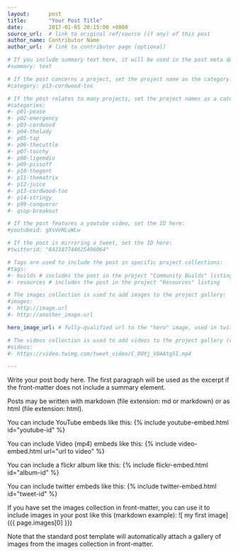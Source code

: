 ```yaml
---
layout:      post
title:       "Your Post Title"
date:        2017-01-05 20:15:00 +0800
source_url:  # link to original ref/source (if any) of this post
author_name: Contributor Name
author_url:  # link to contributor page (optional)

# If you include summary text here, it will be used in the post meta description instead of an excerpt from the post body
#summary: text

# If the post concerns a project, set the project name as the category:
#category: p13-cordwood-too

# If the post relates to many projects, set the project names as a categories array:
#categories:
#- p01-pease
#- p02-emergency
#- p03-cordwood
#- p04-thelady
#- p05-tap
#- p06-thecuttle
#- p07-touchy
#- p08-ligemdio
#- p09-pissoff
#- p10-thegent
#- p11-thematrix
#- p12-juice
#- p13-cordwood-too
#- p14-stringy
#- p99-conqueror
#- qsop-breakout

# If the post features a youtube video, set the ID here:
#youtubeid: gXsVeNLuWLw

# If the post is mirroring a tweet, set the ID here:
#twitterid: "842187744625496064"

# Tags are used to include the post in specific project collections:
#tags:
#- builds # includes the post in the project "Community Builds" listing
#- resources # includes the post in the project "Resources" listing

# The images collection is used to add images to the project gallery:
#images:
#- http://image.url
#- http://another_image.url

hero_image_url: # fully-qualified url to the "hero" image, used in twitter cards for example

# The videos collection is used to add videos to the project gallery (currently only mp4):
#videos:
#- https://video.twimg.com/tweet_video/C_8OYj_V0AAtg5I.mp4

---
```


Write your post body here. The first paragraph will be used as the excerpt if
the front-matter does not include a summary element.

Posts may be written with markdown (file extension: md or markdown)
or as html (file extension: html).

You can include YouTube embeds like this:
{% include youtube-embed.html id="youtube-id" %}

You can include Video (mp4) embeds like this:
{% include video-embed.html url="url to video" %}

You can include a flickr album like this:
{% include flickr-embed.html id="album-id" %}

You can include twitter embeds like this:
{% include twitter-embed.html id="tweet-id" %}

If you have set the images collection in front-matter, you can use it to include images in
your post like this (markdown example):
![ my first image]({{ page.images[0] }})

Note that the standard post template will automatically attach a gallery of
images from the images collection in front-matter.
